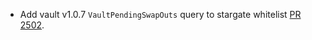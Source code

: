 * Add vault v1.0.7 `VaultPendingSwapOuts` query to stargate whitelist [PR 2502](https://github.com/provenance-io/provenance/pull/2502).
